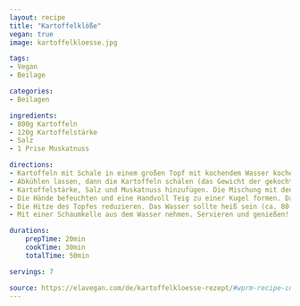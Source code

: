 ```yaml
---
layout: recipe
title: "Kartoffelklöße"
vegan: true
image: kartoffelkloesse.jpg

tags:
- Vegan
- Beilage

categories:
- Beilagen

ingredients:
- 800g Kartoffeln
- 120g Kartoffelstärke
- Salz
- 1 Prise Muskatnuss

directions:
- Kartoffeln mit Schale in einem großen Topf mit kochendem Wasser kochen, dann das Wasser abgießen.
- Abkühlen lassen, dann die Kartoffeln schälen (das Gewicht der gekochten und geschälten Kartoffeln betrug 750 g). Mit einem Kartoffelstampfer stampfen oder durch eine Kartoffelpresse drücken.
- Kartoffelstärke, Salz und Muskatnuss hinzufügen. Die Mischung mit den Händen zu einem glatten Teig kneten. In der Zwischenzeit Wasser und genügend Salz in einem großen Topf zum Kochen bringen.
- Die Hände befeuchten und eine Handvoll Teig zu einer Kugel formen. Das Rezept ergibt 6-8 Kartoffelklöße, je nachdem, wie groß sie geformt werden. Du kannst einige von ihnen füllen oder sie alle ungefüllt lassen (siehe Anmerkungen unten für mein Rezept der Füllung).
- Die Hitze des Topfes reduzieren. Das Wasser sollte heiß sein (ca. 80-85 Grad C), aber es sollte nicht kochen, nicht einmal köcheln. Die Kugeln vorsichtig in den Topf geben und 15 Minuten lang im Wasser ziehen lassen, sie werden dann an die Oberfläche steigen.
- Mit einer Schaumkelle aus dem Wasser nehmen. Servieren und genießen!

durations:
    prepTime: 20min
    cookTime: 30min
    totalTime: 50min

servings: 7

source: https://elavegan.com/de/kartoffelkloesse-rezept/#wprm-recipe-container-7288
---
```

